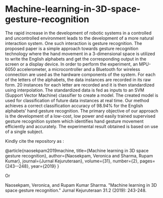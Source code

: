 # Machine-learning-in-3D-space-gesture-recognition

The rapid increase in the development of robotic systems in a controlled and uncontrolled environment leads to the development of a more natural interaction system. One such interaction is gesture recognition. The proposed paper is a simple approach towards gesture recognition technology where the hand movement in a 3-dimensional space is utilized to write the English alphabets and get the corresponding output in the screen or a display device. In order to perform the experiment, an MPU-6050 accelerometer, a microcontroller and a Bluetooth for wireless connection are used as the hardware components of the system. For each of the letters of the alphabets, the data instances are recorded in its raw form. 20 instances for each letter are recorded and it is then standardized using interpolation. The standardized data is fed as inputs to an SVM (Support Vector Machine) classifier to create a model. The created model is used for classification of future data instances at real time. Our method achieves a correct classification accuracy of 98.94% for the English alphabets’ hand gesture recognition. The primary objective of our approach is the development of a low-cost, low power and easily trained supervised gesture recognition system which identifies hand gesture movement efficiently and accurately. The experimental result obtained is based on use of a single subject.

Kindly cite the repository as :

@article{naosekpam2019machine,
  title={Machine learning in 3D space gesture recognition},
  author={Naosekpam, Veronica and Sharma, Rupam Kumar},
  journal={Jurnal Kejuruteraan},
  volume={31},
  number={2},
  pages={243--248},
  year={2019}
}

Or

Naosekpam, Veronica, and Rupam Kumar Sharma. "Machine learning in 3D space gesture recognition." Jurnal Kejuruteraan 31.2 (2019): 243-248.
